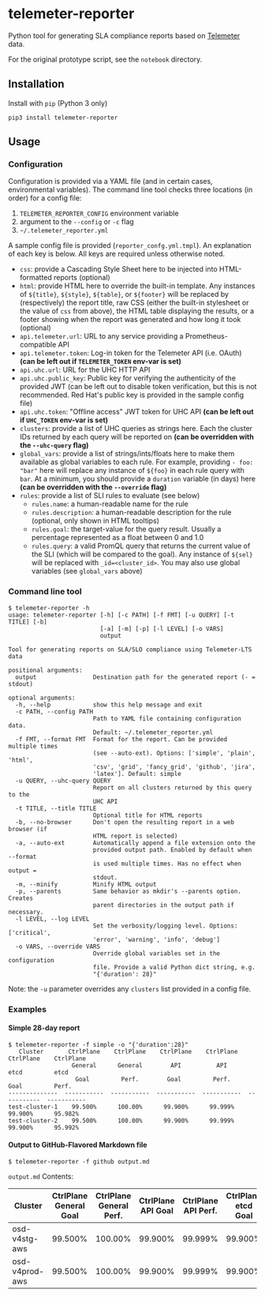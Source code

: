 # telemeter-reporter
Python tool for generating SLA compliance reports based on [Telemeter](https://github.com/openshift/telemeter/) data.

For the original prototype script, see the `notebook` directory.

## Installation
Install with `pip` (Python 3 only)
```
pip3 install telemeter-reporter
```

## Usage
### Configuration
Configuration is provided via a YAML file (and in certain cases, environmental variables). The command line 
tool checks three locations (in order) for a config file:
 1. `TELEMETER_REPORTER_CONFIG` environment variable
 2. argument to the `--config` or `-c` flag
 3. `~/.telemeter_reporter.yml`

A sample config file is provided (`reporter_confg.yml.tmpl`). An explanation of each key is below. All keys are required
unless otherwise noted.
- `css`: provide a Cascading Style Sheet here to be injected into HTML-formatted reports (optional)
- `html`: provide HTML here to override the built-in template. Any instances of `${title}`, `${style}`, `${table}`, or 
`${footer}` will be replaced by (respectively) the report title, raw CSS (either the built-in stylesheet or the value of
`css` from above), the HTML table displaying the results, or a footer showing when the report was generated and how long
it took (optional)
- `api.telemeter.url`: URL to any service providing a Prometheus-compatible API
- `api.telemeter.token`: Log-in token for the Telemeter API (i.e. OAuth) **(can be left out if `TELEMETER_TOKEN` env-var is set)**
- `api.uhc.url`: URL for the UHC HTTP API
- `api.uhc.public_key`: Public key for verifying the authenticity of the provided JWT (can be left out to disable token 
verification, but this is not recommended. Red Hat's public key is provided in the sample config file)
- `api.uhc.token`: "Offline access" JWT token for UHC API **(can be left out if `UHC_TOKEN` env-var is set)**
- `clusters`: provide a list of UHC queries as strings here. Each the cluster IDs returned by each query will be 
reported on **(can be overridden with the `--uhc-query` flag)**
- `global_vars`: provide a list of strings/ints/floats here to make them available as global variables to each rule. For
example, providing `- foo: "bar"` here will replace any instance of `${foo}` in each rule query with `bar`. At a minimum,
you should provide a `duration` variable (in days) here **(can be overridden with the `--override` flag)**
- `rules`: provide a list of SLI rules to evaluate (see below)
  - `rules.name`: a human-readable name for the rule
  - `rules.description`: a human-readable description for the rule (optional, only shown in HTML tooltips)
  - `rules.goal`: the target-value for the query result. Usually a percentage represented as a float between 0 and 1.0
  - `rules.query`: a valid PromQL query that returns the current value of the SLI (which will be compared to the goal).
Any instance of `${sel}` will be replaced with `_id=<cluster_id>`. You may also use global variables (see `global_vars`
above)

 
### Command line tool
```
$ telemeter-reporter -h
usage: telemeter-reporter [-h] [-c PATH] [-f FMT] [-u QUERY] [-t TITLE] [-b]
                          [-a] [-m] [-p] [-l LEVEL] [-o VARS]
                          output

Tool for generating reports on SLA/SLO compliance using Telemeter-LTS data

positional arguments:
  output                Destination path for the generated report (- = stdout)

optional arguments:
  -h, --help            show this help message and exit
  -c PATH, --config PATH
                        Path to YAML file containing configuration data.
                        Default: ~/.telemeter_reporter.yml
  -f FMT, --format FMT  Format for the report. Can be provided multiple times
                        (see --auto-ext). Options: ['simple', 'plain', 'html',
                        'csv', 'grid', 'fancy_grid', 'github', 'jira',
                        'latex']. Default: simple
  -u QUERY, --uhc-query QUERY
                        Report on all clusters returned by this query to the
                        UHC API
  -t TITLE, --title TITLE
                        Optional title for HTML reports
  -b, --no-browser      Don't open the resulting report in a web browser (if
                        HTML report is selected)
  -a, --auto-ext        Automatically append a file extension onto the
                        provided output path. Enabled by default when --format
                        is used multiple times. Has no effect when output =
                        stdout.
  -m, --minify          Minify HTML output
  -p, --parents         Same behavior as mkdir's --parents option. Creates
                        parent directories in the output path if necessary.
  -l LEVEL, --log LEVEL
                        Set the verbosity/logging level. Options: ['critical',
                        'error', 'warning', 'info', 'debug']
  -o VARS, --override VARS
                        Override global variables set in the configuration
                        file. Provide a valid Python dict string, e.g.
                        "{'duration': 28}"
```
Note: the `-u` parameter overrides any `clusters` list provided in a config file.

### Examples
#### Simple 28-day report
```
$ telemeter-reporter -f simple -o "{'duration':28}"
   Cluster       CtrlPlane    CtrlPlane    CtrlPlane    CtrlPlane    CtrlPlane    CtrlPlane
                  General      General        API          API         etcd         etcd
                   Goal         Perf.        Goal         Perf.        Goal         Perf.
--------------  -----------  -----------  -----------  -----------  -----------  -----------
test-cluster-1    99.500%      100.00%      99.900%      99.999%      99.900%      95.982% 
test-cluster-2    99.500%      100.00%      99.900%      99.999%      99.900%      95.992% 
```
#### Output to GitHub-Flavored Markdown file
```
$ telemeter-reporter -f github output.md
```
`output.md` Contents:

| Cluster | CtrlPlane General Goal | CtrlPlane General Perf. | CtrlPlane API Goal | CtrlPlane API Perf. | CtrlPlane etcd Goal | CtrlPlane etcd Perf. | CtrlPlane Latency Goal | CtrlPlane Latency Perf. | Registry General Goal | Registry General Perf. | Compute General Goal | Compute General Perf. | Compute Resiliency Goal | Compute Resiliency Perf. | Support Monitoring Goal | Support Monitoring Perf. |
|----------------|--------------------------|---------------------------|----------------------|-----------------------|-----------------------|------------------------|--------------------------|---------------------------|-------------------------|--------------------------|------------------------|-------------------------|---------------------------|----------------------------|---------------------------|----------------------------|
| osd-v4stg-aws  |         99.500%          |          100.00%          |       99.900%        |        99.999%        |        99.900%        |        95.982%         |         99.500%          |          100.00%          |         99.000%         |         95.982%          |        99.500%         |         100.00%         |          99.000%          |          100.00%           |          99.990%          |          100.00%           |
| osd-v4prod-aws |         99.500%          |          100.00%          |       99.900%        |        99.999%        |        99.900%        |        95.992%         |         99.500%          |          100.00%          |         99.000%         |         95.942%          |        99.500%         |         98.800%         |          99.000%          |          98.353%           |          99.990%          |          100.00%           |